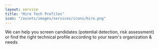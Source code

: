 ```yaml
---
layout: service
title: "Hire Tech Profiles"
icon: "/assets/images/services/icons/hire.png"
---
```


We can help you screen candidates (potential detection, risk assessment) or find the right technical profile according to your team's organization & needs
